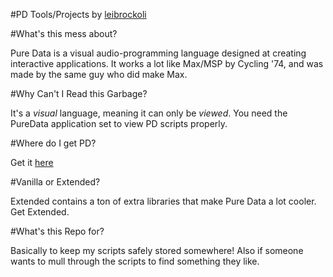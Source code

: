 #PD Tools/Projects
by [leibrockoli](http://github.com/leibrockoli)

#What's this mess about?

Pure Data is a visual audio-programming language designed
at creating interactive applications. It works a lot like
Max/MSP by Cycling '74, and was made by the same guy who did
make Max.

#Why Can't I Read this Garbage?

It's a *visual* language, meaning it can only be *viewed*.
You need the PureData application set to view PD scripts 
properly.

#Where do I get PD?

Get it [here](http://puredata.info/)

#Vanilla or Extended?

Extended contains a ton of extra libraries that make 
Pure Data a lot cooler. Get Extended.

#What's this Repo for?

Basically to keep my scripts safely stored somewhere! Also if someone wants to mull through the scripts to find something they like.